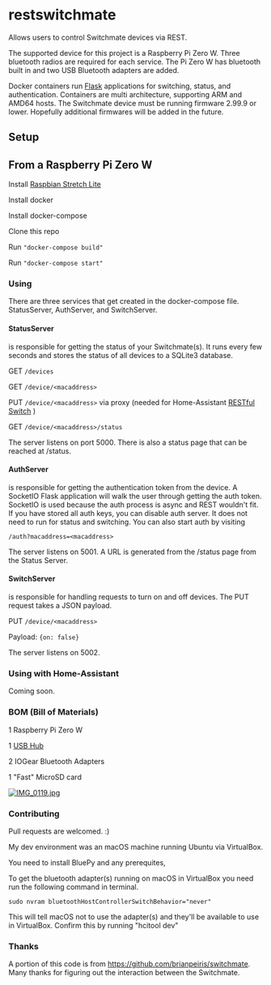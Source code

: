 # restswitchmate 
Allows users to control Switchmate devices via REST. 

The supported device for this project is a Raspberry Pi Zero W. Three bluetooth radios are required for each service. The Pi Zero W has bluetooth built in and two USB Bluetooth adapters are added. 

Docker containers run [Flask](http://flask.pocoo.org) applications for switching, status, and authentication. Containers are multi architecture, supporting ARM and AMD64 hosts. The Switchmate device must be running firmware 2.99.9 or lower. Hopefully additional firmwares will be added in the future.

## Setup
From a Raspberry Pi Zero W
---------------------------------------------
Install [Raspbian Stretch Lite](https://www.raspberrypi.org/downloads/raspbian/)

Install docker

Install docker-compose

Clone this repo 

Run `"docker-compose build"`

Run `"docker-compose start"`


### Using
There are three services that get created in the docker-compose file. StatusServer, AuthServer, and SwitchServer.

#### StatusServer 
is responsible for getting the status of your Switchmate(s). It runs every few seconds and stores the status of all devices to a SQLite3 database. 


GET `/devices`

GET `/device/<macaddress>`

PUT `/device/<macaddress>` via proxy (needed for Home-Assistant [RESTful Switch](https://home-assistant.io/components/switch.rest/) )
  
GET `/device/<macaddress>/status`
  
The server listens on port 5000. There is also a status page that can be reached at /status.


#### AuthServer 
is responsible for getting the authentication token from the device. A SocketIO Flask application will walk the user through getting the auth token. SocketIO is used because the auth process is async and REST wouldn't fit. If you have stored all auth keys, you can disable auth server. It does not need to run for status and switching.
You can also start auth by visiting 

`/auth?macaddress=<macaddress>`

The server listens on 5001. A URL is generated from the /status page from the Status Server.


#### SwitchServer 
is responsible for handling requests to turn on and off devices. The PUT request takes a JSON payload. 

PUT `/device/<macaddress>`

Payload:
`{on: false}`

The server listens on 5002.


### Using with Home-Assistant
Coming soon.

### BOM (Bill of Materials)
1 Raspberry Pi Zero W

1 [USB Hub](https://www.amazon.com/MakerSpot-Stackable-Raspberry-Connector-Bluetooth/dp/B01IT1TLFQ/ref=sr_1_3?ie=UTF8&qid=1516586918&sr=8-3&keywords=raspberry+zero+w+hub)

2 IOGear Bluetooth Adapters

1 "Fast" MicroSD card

[![IMG_0119.jpg](https://s17.postimg.org/z3an2uwvj/IMG_0119.jpg)](https://postimg.org/image/6dnr67svf/)


### Contributing
Pull requests are welcomed. :)

My dev environment was an macOS machine running Ubuntu via VirtualBox.

You need to install BluePy and any prerequites, 

To get the bluetooth adapter(s) running on macOS in VirtualBox you need run the following command in terminal.

`sudo nvram bluetoothHostControllerSwitchBehavior="never"`

This will tell macOS not to use the adapter(s) and they'll be available to use in VirtualBox.
Confirm this by running "hcitool dev"

### Thanks
A portion of this code is from https://github.com/brianpeiris/switchmate. Many thanks for figuring out the interaction between the Switchmate.
